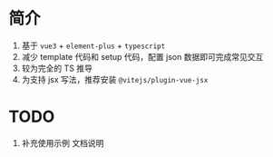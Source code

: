 # 简介

1. 基于 `vue3` + `element-plus` + `typescript`
1. 减少 template 代码和 setup 代码，配置 json 数据即可完成常见交互
1. 较为完全的 TS 推导
1. 为支持 jsx 写法，推荐安装 `@vitejs/plugin-vue-jsx`

# TODO

1. 补充使用示例 文档说明
